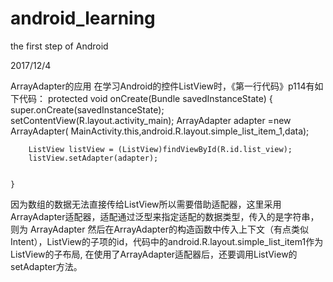 # android_learning
the first step of Android

2017/12/4

ArrayAdapter的应用
在学习Android的控件ListView时，《第一行代码》p114有如下代码：
    protected void onCreate(Bundle savedInstanceState) {
        super.onCreate(savedInstanceState);
        setContentView(R.layout.activity_main);
        ArrayAdapter<String> adapter =new ArrayAdapter<String>(
                MainActivity.this,android.R.layout.simple_list_item_1,data);

        ListView listView = (ListView)findViewById(R.id.list_view);
        listView.setAdapter(adapter);


    }
因为数组的数据无法直接传给ListView所以需要借助适配器，这里采用ArrayAdapter适配器，适配通过泛型来指定适配的数据类型，传入的是字符串，则为
                                                                                                                        ArrayAdapter<String> 
然后在ArrayAdapter的构造函数中传入上下文（有点类似Intent），ListView的子项的id，代码中的android.R.layout.simple_list_item1作为ListView的子布局,
在使用了ArrayAdapter适配器后，还要调用ListView的setAdapter方法。
